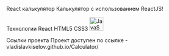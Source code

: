 React калькулятор
Калькулятор с использованием ReactJS!

Технологии
React HTML5 CSS3 <a href="https://developer.mozilla.org/en-US/docs/Web/JavaScript" target="_blank" rel="noreferrer"><img src="https://raw.githubusercontent.com/danielcranney/readme-generator/main/public/icons/skills/javascript-colored.svg" width="36" height="36" alt="JavaScript" /></a>

Ссылки проекта
Проект доступен по ссылке - vladislavkiselov.github.io/Calculator/
